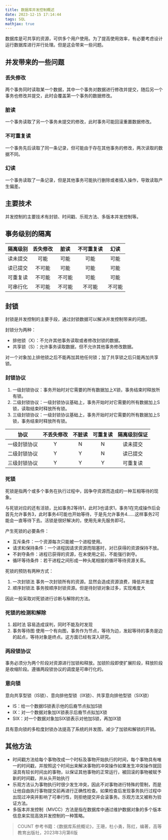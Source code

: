```yaml
---
title: 数据库并发控制概述
date: 2023-12-15 17:14:44
tags: SQL
mathjax: true
---
```


数据库是可共享的资源，可供多个用户使用。为了提高使用效率，有必要考虑设计运行数据库进行并行处理。但是这会带来一些问题。

<!--more-->

## 并发带来的一些问题

### 丢失修改

两个事务同时读取某一个数据，其中一个事务对数据进行修改并提交，随后另一个事务也修改并提交，此时会覆盖第一个事务的数据修改。

### 脏读

一个事务读取了另一个事务未提交的修改，此时事务可能回滚重置数据修改。

### 不可重复读

一个事务先后读取了同一条记录，但可能由于存在其他事务的修改，两次读取的数据不同。

### 幻读

一个事务读取了一条记录，但是其他事务可能执行删除或者插入操作，导致读取产生偏差。

## 主要技术

并发控制的主要技术有封锁、时间戳、乐观方法、多版本并发控制等。

## 事务级别的隔离

|隔离级别|丢失修改|脏读|不可重复读|幻读|
|:-:|  :-: |:-:|  :-:|  :-:|
|读未提交|可能|可能|可能|可能|
|读已提交|不可能|可能|可能|可能|
|可重复读|不可能|不可能|可能|可能|
|可串行化|不可能|不可能|不可能|不可能|

## 封锁

封锁是并发控制的主要手段，通过封锁数据可以解决并发控制带来的问题。

封锁分为两种：

- 排他锁（X）：不允许其他事务读取或者修改封锁的数据。
- 共享锁（S）：允许事务读取数据，但不允许其他事务修改数据。

对一个对象加上排他锁之后不能再加其他任何锁；加了共享锁之后只能再加共享锁。

### 封锁协议

1. 一级封锁协议：事务开始时对它需要的所有数据加上X锁，事务结束时释放所有锁。
2. 二级封锁协议：一级封锁协议基础上，事务开始时对它需要的所有数据加上S锁，读取结束时释放所有锁。
3. 三级封锁协议：一级封锁协议基础上，事务开始时对它需要的所有数据加上S锁，事务结束时释放所有锁。

|协议|不丢失修改|不脏读|可重复读|隔离级别保证|
|:-:|:-:|:-:|:-:|:-:|
|一级封锁协议|Y|N|N|读未提交|
|二级封锁协议|Y|Y|N|读已提交|
|三级封锁协议|Y|Y|Y|可重复读|

### 死锁

死锁是指两个或多个事务在执行过程中，因争夺资源而造成的一种互相等待的现象。

与死锁对应的还有活锁，比如事务2等待1，此时3也请求1，事务1在完成操作后会首先允许事务3，此时事务4可能也开始等待，于是先允许事务4......这样事务2可能会一直等待下去。活锁是很好解决的，使用先来先服务即可。

产生死锁的必要条件：

- 互斥条件：一个资源每次只能被一个进程使用。
- 请求和保持条件：一个进程因请求资源而阻塞时，对已获得的资源保持不放。
- 不剥夺条件：进程已获得的资源，在末使用之前，不能强行剥夺。
- 循环等待条件：若干进程之间形成一种头尾相接的循环等待资源关系。

死锁的预防有两种方式：

1. 一次封锁法
   事务一次封锁所有的资源。显然会造成资源浪费，降低并发度
2. 顺序封锁法
   事务按顺序封锁资源。但是待封锁对象过多，实现难度大

因此一般采取对死锁进行诊断与解除的方法。

### 死锁的检测和解除

1. 超时法
   容易造成误判，同时不能及时发现
2. 事务等待图
   使用一个有向图，事务作为节点，等待为边，发起等待的事务是边的起点，等待对象是终点。这方面已经有深入研究。

### 两段锁协议

事务必须分为两个阶段对资源进行加锁和释放。加锁阶段即使扩展阶段，释放阶段是收缩阶段。遵循两段锁协议的调度是可串行化的。

### 意向锁

意向共享型锁（IS锁）、意向排他型锁（IX锁）、共享意向排他型锁（SIX锁）

- IS：给一个数据IS锁表示他的后裔节点拟加S锁
- IX：对一个数据对象加IX锁表示后裔节点拟加X锁
- SIX：对一个数据对象加SIX锁表示对他加S锁，再加IX锁

具有意向锁的多粒度封锁办法提高了系统的并发图，减少了加锁和解锁的开销。

## 其他方法

- 时间戳方法给每个事物改成一个时标及事物开始执行的时间，每个事物具有唯一的时间戳，并按照这个时间出来解决事物的冲突操作如果发生冲突操作就回滚具有较长时间出的事物，以保证其他事物的正常运行，被回滚的事物被赋予新的时间戳，并从头开始执行
- 乐观方法认为事物执行时很少发生冲突，因此不对事物进行特殊的管制，而是让他自由执行事物提交前再进行正确性检查。如果检查后发现事务执行过程中出现过冲突并影响了可串行性，则拒绝提交并会滚事务。乐观方法又被称为验证方法。
- 多版本并发控制（MVCC）方法是指在数据库中通过维护数据对象的多个版本信息来实现高效并发控制的一种策略。

>COUNT
>参考书籍：《数据库系统概论》，王珊，杜小勇，陈红，编著，高等教育出版社，2023年3月第6版